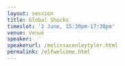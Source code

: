 ```yaml
---
layout: session
title: Global Shocks
timeslot: '2 June, 15:30pm-17:30pm'
venue: Venue
speaker:
speakerurl: /melissaconleytyler.html
permalink: /elfwelcome.html
---
```

